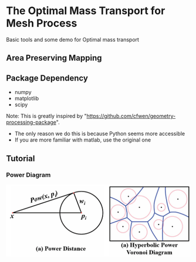 # The Optimal Mass Transport for Mesh Process
Basic tools  and some demo for Optimal mass transport

## Area Preserving Mapping


## Package Dependency
- numpy
- matplotlib
- scipy



Note: This is greatly inspired by "https://github.com/cfwen/geometry-processing-package".
- The only reason we do this is because Python seems more accessible
- If you are more familiar with matlab, use the original one

## Tutorial


### Power Diagram
![Power Diagram Demo](screenshot/Figure2.png?raw=true "Power Diagram")

